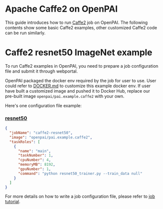 <!--
  Copyright (c) Microsoft Corporation
  All rights reserved.

  MIT License

  Permission is hereby granted, free of charge, to any person obtaining a copy of this software and associated
  documentation files (the "Software"), to deal in the Software without restriction, including without limitation
  the rights to use, copy, modify, merge, publish, distribute, sublicense, and/or sell copies of the Software, and
  to permit persons to whom the Software is furnished to do so, subject to the following conditions:
  The above copyright notice and this permission notice shall be included in all copies or substantial portions of the Software.

  THE SOFTWARE IS PROVIDED *AS IS*, WITHOUT WARRANTY OF ANY KIND, EXPRESS OR IMPLIED, INCLUDING
  BUT NOT LIMITED TO THE WARRANTIES OF MERCHANTABILITY, FITNESS FOR A PARTICULAR PURPOSE AND
  NONINFRINGEMENT. IN NO EVENT SHALL THE AUTHORS OR COPYRIGHT HOLDERS BE LIABLE FOR ANY CLAIM,
  DAMAGES OR OTHER LIABILITY, WHETHER IN AN ACTION OF CONTRACT, TORT OR OTHERWISE, ARISING FROM,
  OUT OF OR IN CONNECTION WITH THE SOFTWARE OR THE USE OR OTHER DEALINGS IN THE SOFTWARE.
-->


# Apache Caffe2 on OpenPAI

This guide introduces how to run [Caffe2](https://caffe2.ai/) job on OpenPAI.
The following contents show some basic Caffe2 examples, other customized Caffe2 code can be run similarly.

# Caffe2 resnet50 ImageNet example

To run Caffe2 examples in OpenPAI, you need to prepare a job configuration file and submit it through webportal.

OpenPAI packaged the docker env required by the job for user to use. User could refer to [DOCKER.md](./DOCKER.md) to customize this example docker env. If user have built a customized image and pushed it to Docker Hub, replace our pre-built image `openpai/pai.example.caffe2` with your own. 

Here's one configuration file example:

### [resnet50](https://github.com/pytorch/pytorch/blob/master/caffe2/python/examples/resnet50_trainer.py)
```json
{
  "jobName": "caffe2-resnet50",
  "image": "openpai/pai.example.caffe2",
  "taskRoles": [
    {
      "name": "main",
      "taskNumber": 1,
      "cpuNumber": 4,
      "memoryMB": 8192,
      "gpuNumber": 1,
      "command": "python resnet50_trainer.py --train_data null"
    }
  ]
}
```

For more details on how to write a job configuration file, please refer to [job tutorial](../../docs/user/training.md).
